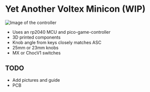 # Yet Another Voltex Minicon (WIP)
![Image of the controller](https://github.com/wrigglebug/Yet-Another-SDVX-Minicon/blob/main/project.jpg?raw=true)
- Uses an rp2040 MCU and pico-game-controller
- 3D printed components
- Knob angle from keys closely matches ASC
- 25mm or 23mm knobs
- MX or ChocV1 switches

## TODO
- Add pictures and guide
- PCB

